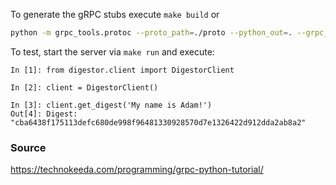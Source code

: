 To generate the gRPC stubs execute `make build` or 

```bash
python -m grpc_tools.protoc --proto_path=./proto --python_out=. --grpc_python_out=. ./proto/digestor/digestor.proto
```

To test, start the server via `make run` and execute:

```
In [1]: from digestor.client import DigestorClient

In [2]: client = DigestorClient()

In [3]: client.get_digest('My name is Adam!')
Out[4]: Digest: "cba6438f175113defc680de998f96481330928570d7e1326422d912dda2ab8a2"
```

### Source

https://technokeeda.com/programming/grpc-python-tutorial/